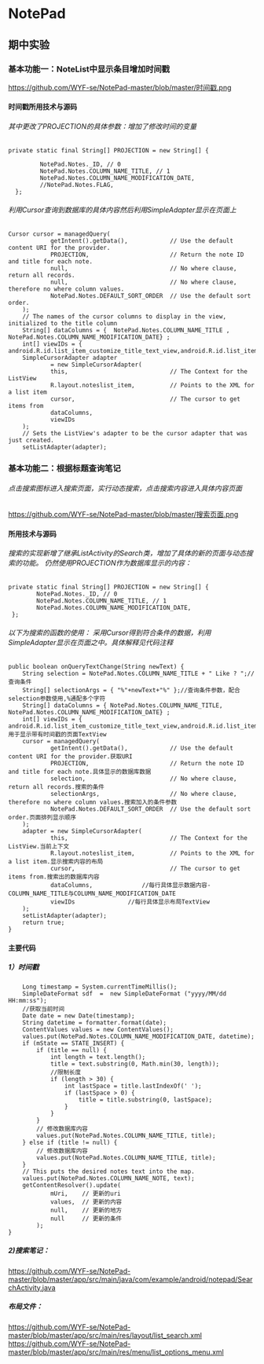 # NotePad
## 期中实验
### 基本功能一：NoteList中显示条目增加时间戳
https://github.com/WYF-se/NotePad-master/blob/master/时间戳.png
#### 时间戳所用技术与源码 
###### 其中更改了PROJECTION的具体参数：增加了修改时间的变量
```
private static final String[] PROJECTION = new String[] {

       	 NotePad.Notes._ID, // 0
       	 NotePad.Notes.COLUMN_NAME_TITLE, // 1
       	 NotePad.Notes.COLUMN_NAME_MODIFICATION_DATE,
       	 //NotePad.Notes.FLAG,
  };
  ```
  ###### 利用Cursor查询到数据库的具体内容然后利用SimpleAdapter显示在页面上
```
Cursor cursor = managedQuery(
            getIntent().getData(),            // Use the default content URI for the provider.
            PROJECTION,                       // Return the note ID and title for each note.
            null,                             // No where clause, return all records.
            null,                             // No where clause, therefore no where column values.
            NotePad.Notes.DEFAULT_SORT_ORDER  // Use the default sort order.
    );
    // The names of the cursor columns to display in the view, initialized to the title column
    String[] dataColumns = {  NotePad.Notes.COLUMN_NAME_TITLE , NotePad.Notes.COLUMN_NAME_MODIFICATION_DATE} ;
    int[] viewIDs = { android.R.id.list_item_customize_title_text_view,android.R.id.list_item_customize_date_text_view};
    SimpleCursorAdapter adapter
            = new SimpleCursorAdapter(
            this,                             // The Context for the ListView
            R.layout.noteslist_item,          // Points to the XML for a list item
            cursor,                           // The cursor to get items from
            dataColumns,
            viewIDs
    );
    // Sets the ListView's adapter to be the cursor adapter that was just created.
    setListAdapter(adapter);
 ```
    
  ### 基本功能二：根据标题查询笔记
###### 点击搜索图标进入搜索页面，实行动态搜索，点击搜索内容进入具体内容页面
https://github.com/WYF-se/NotePad-master/blob/master/搜索页面.png
#### 所用技术与源码
###### 搜索的实现新增了继承ListActivity的Search类，增加了具体的新的页面与动态搜索的功能。 仍然使用PROJECTION作为数据库显示的内容：
```
private static final String[] PROJECTION = new String[] {
        NotePad.Notes._ID, // 0
        NotePad.Notes.COLUMN_NAME_TITLE, // 1
        NotePad.Notes.COLUMN_NAME_MODIFICATION_DATE,
 };
```
###### 以下为搜索的函数的使用： 采用Cursor得到符合条件的数据，利用SimpleAdapter显示在页面之中。具体解释见代码注释
```
public boolean onQueryTextChange(String newText) {
    String selection = NotePad.Notes.COLUMN_NAME_TITLE + " Like ? ";//查询条件
    String[] selectionArgs = { "%"+newText+"%" };//查询条件参数，配合selection参数使用,%通配多个字符
    String[] dataColumns = { NotePad.Notes.COLUMN_NAME_TITLE, NotePad.Notes.COLUMN_NAME_MODIFICATION_DATE} ;
    int[] viewIDs = { android.R.id.list_item_customize_title_text_view,android.R.id.list_item_customize_date_text_view};//用于显示带有时间戳的页面TextView
    cursor = managedQuery(
            getIntent().getData(),            // Use the default content URI for the provider.获取URI
            PROJECTION,                       // Return the note ID and title for each note.具体显示的数据库数据
            selection,                        // No where clause, return all records.搜索的条件
            selectionArgs,                    // No where clause, therefore no where column values.搜索加入的条件参数
            NotePad.Notes.DEFAULT_SORT_ORDER  // Use the default sort order.页面排列显示顺序
    );
    adapter = new SimpleCursorAdapter(
            this,                             // The Context for the ListView.当前上下文
            R.layout.noteslist_item,          // Points to the XML for a list item.显示搜索内容的布局
            cursor,                           // The cursor to get items from.搜索出的数据库内容
            dataColumns,			  //每行具体显示数据内容-COLUMN_NAME_TITLE与COLUMN_NAME_MODIFICATION_DATE
            viewIDs				  //每行具体显示布局TextView
    );
    setListAdapter(adapter);
    return true;
}
```
#### 主要代码
##### 1）时间戳
```private final void updateNote(String text, String title) {
    Long timestamp = System.currentTimeMillis();
    SimpleDateFormat sdf  =  new SimpleDateFormat ("yyyy/MM/dd HH:mm:ss");
	//获取当前时间
    Date date = new Date(timestamp);
    String datetime = formatter.format(date);
    ContentValues values = new ContentValues();
    values.put(NotePad.Notes.COLUMN_NAME_MODIFICATION_DATE, datetime);
    if (mState == STATE_INSERT) {
        if (title == null) {
            int length = text.length();
            title = text.substring(0, Math.min(30, length));
            //限制长度
            if (length > 30) {
                int lastSpace = title.lastIndexOf(' ');
                if (lastSpace > 0) {
                    title = title.substring(0, lastSpace);
                }
            }
        }
        // 修改数据库内容
        values.put(NotePad.Notes.COLUMN_NAME_TITLE, title);
    } else if (title != null) {
        // 修改数据库内容
        values.put(NotePad.Notes.COLUMN_NAME_TITLE, title);
    }
    // This puts the desired notes text into the map.
    values.put(NotePad.Notes.COLUMN_NAME_NOTE, text);
    getContentResolver().update(
            mUri,    // 更新的uri
            values,  // 更新的内容
            null,    // 更新的地方
            null     // 更新的条件
        );
}
```
##### 2)搜索笔记：
https://github.com/WYF-se/NotePad-master/blob/master/app/src/main/java/com/example/android/notepad/SearchActivity.java
##### 布局文件：
https://github.com/WYF-se/NotePad-master/blob/master/app/src/main/res/layout/list_search.xml
https://github.com/WYF-se/NotePad-master/blob/master/app/src/main/res/menu/list_options_menu.xml

